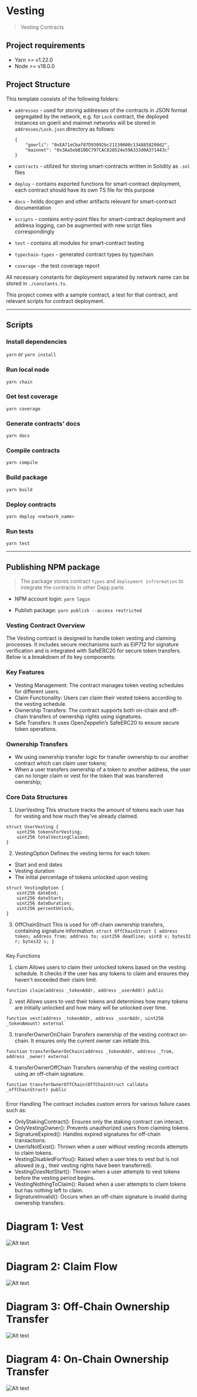 # Vesting

<!-- [![Build Status](https://github.com/Syndika-Corp/solidity-project-template/workflows/CI/badge.svg)](https://github.com/Syndika-Corp/solidity-project-template/actions)
[![Coverage Status](https://codecov.io/gh/Syndika-Corp/solidity-project-template/branch/main/graph/badge.svg)](https://codecov.io/gh/Syndika-Corp/solidity-project-template) -->


> Vesting Contracts

## Project requirements

- Yarn >= v1.22.0
- Node >= v18.0.0

## Project Structure

This template consists of the following folders:

- `addresses` - used for storing addresses of the contracts in JSON format segregated by the network, e.g. for `Lock` contract, the deployed instances on goerli and mainnet networks will be stored in `addresses/Lock.json` directory as follows:
  
    ```
    {
        "goerli": "0xEA71eCbaf87D93092bc21139000c1348858200d2",
        "mainnet": "0x3Aa5ebB10DC797CAC828524e59A333d0A371443c"
    }
    ```
- `contracts` - utilized for storing smart-contracts written in Solidity as `.sol` files
- `deploy` - contains exported functions for smart-contract deployment, each contract should have its own TS file for this purpose
- `docs` - holds docgen and other artifacts relevant for smart-contract documentation
- `scripts` - contains entry-point files for smart-contract deployment and address logging, can be augmented with new script files correspondingly
- `test` - contains all modules for smart-contract testing
- `typechain-types` - generated contract types by typechain
- `coverage` - the test coverage report

All necessary constants for deployment separated by network name can be stored in `./constants.ts`.

This project comes with a sample contract, a test for that contract, and relevant scripts for contract deployment.

---

## Scripts

### Install dependencies

`yarn` or `yarn install`

### Run local node

`yarn chain`

### Get test coverage

`yarn coverage`

### Generate contracts' docs

`yarn docs`

### Compile contracts

`yarn compile`

### Build package

`yarn build`

### Deploy contracts

`yarn deploy <network_name>`

### Run tests

`yarn test`


---

## Publishing NPM package

> The package stores contract `types` and `deployment infrormation` to integrate the contracts in other Dapp parts

- NPM account login: `yarn login`

- Publish package: `yarn publish --access restricted`


### Vesting Contract Overview
The Vesting contract is designed to handle token vesting and claiming processes. It includes secure mechanisms such as EIP712 for signature verification and is integrated with SafeERC20 for secure token transfers. Below is a breakdown of its key components:

### Key Features
- Vesting Management: The contract manages token vesting schedules for different users.
- Claim Functionality: Users can claim their vested tokens according to the vesting schedule.
- Ownership Transfers: The contract supports both on-chain and off-chain transfers of ownership rights using signatures.
- Safe Transfers: It uses OpenZeppelin’s SafeERC20 to ensure secure token operations.

### Ownership Transfers

- We using ownership transfer logic for transfer ownership to our another contract which can claim user tokens;
- When a user transfers ownership of a token to another address, the user can no longer claim or vest for the token that was transferred ownership;
 

### Core Data Structures
1. UserVesting
This structure tracks the amount of tokens each user has for vesting and how much they've already claimed.
``` 
struct UserVesting {
    uint256 tokensForVesting;
    uint256 totalVestingClaimed; 
}
```
2. VestingOption
Defines the vesting terms for each token:

- Start and end dates
- Vesting duration
- The initial percentage of tokens unlocked upon vesting

```
struct VestingOption {
    uint256 dateEnd;
    uint256 dateStart;
    uint256 dateDuration;
    uint256 percentUnlock;
}
```

3. OffChainStruct
This is used for off-chain ownership transfers, containing signature information.
`struct OffChainStruct {
    address token;
    address from;
    address to;
    uint256 deadline;
    uint8 v;
    bytes32 r;
    bytes32 s;
}`
###

Key Functions

1. claim
Allows users to claim their unlocked tokens based on the vesting schedule. It checks if the user has any tokens to claim and ensures they haven't exceeded their claim limit.

`function claim(address _tokenAddr, address _userAddr) public`

2. vest
Allows users to vest their tokens and determines how many tokens are initially unlocked and how many will be unlocked over time.

`function vest(address _tokenAddr, address _userAddr, uint256 _tokenAmount) external`

3. transferOwnerOnChain
Transfers ownership of the vesting contract on-chain. It ensures only the current owner can initiate this.

`function transferOwnerOnChain(address _tokenAddr, address _from, address _owner) external`

4. transferOwnerOffChain
Transfers ownership of the vesting contract using an off-chain signature.

`function transferOwnerOffChain(OffChainStruct calldata _offChainStruct) public`

###

Error Handling
The contract includes custom errors for various failure cases such as:

- OnlyStakingContract(): Ensures only the staking contract can interact.
- OnlyVestingOwner(): Prevents unauthorized users from claiming tokens.
- SignatureExpired(): Handles expired signatures for off-chain transactions.
- UserIsNotExist(): Thrown when a user without vesting records attempts to claim tokens.
- VestingDisabledForYou(): Raised when a user tries to vest but is not allowed (e.g., their vesting rights have been transferred).
- VestingDoesNotStart(): Thrown when a user attempts to vest tokens before the vesting period begins.
- VestingNothingToClaim(): Raised when a user attempts to claim tokens but has nothing left to claim.
- SignatureInvalid(): Occurs when an off-chain signature is invalid during ownership transfers.

# Diagram 1: Vest
![Alt text](./assets/vest.png)

# Diagram 2: Claim Flow

![Alt text](./assets/claim.png)

# Diagram 3: Off-Chain Ownership Transfer
![Alt text](./assets/off.png)

# Diagram 4: On-Chain Ownership Transfer
![Alt text](./assets/on.png)

